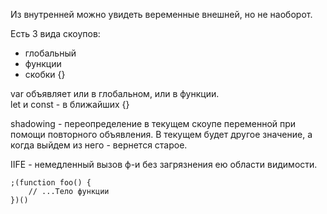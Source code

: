 Из внутренней можно увидеть веременные внешней, но не наоборот.

Есть 3 вида скоупов:
- глобальный
- функции
- скобки {}

var объявляет или в глобальном, или в функции.\
let и const - в ближайших {}

shadowing - переопределение в текущем скоупе переменной при помощи повторного объявления. В текущем будет другое значение,
а когда выйдем из него - вернется старое.

IIFE - немедленный вызов ф-и без загрязнения ею области видимости.
```
;(function foo() {
    // ...Тело функции
})()
```